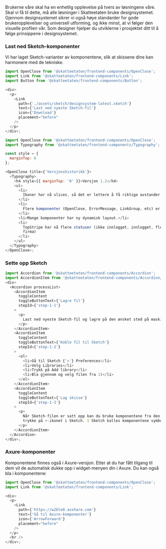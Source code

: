 Brukerne våre skal ha en enhetlig opplevelse på tvers av løsningene våre. Skal vi få til dette, må alle løsninger i Skatteetaten bruke designsystemet. Gjennom designsystemet sikrer vi også høye standarder for gode brukeropplevelser og universell utforming, og ikke minst, at vi følger den visuelle profilen vår. Som designer hjelper du utviklerne i prosjektet ditt til å følge prinsippene i designsystemet.

### Last ned Sketch-komponenter

Vi har laget Sketch-varianter av komponentene, slik at skissene dine kan harmonere med de tekniske.

```js noeditor
import OpenClose from '@skatteetaten/frontend-components/OpenClose';
import Link from '@skatteetaten/frontend-components/Link';
import Button from '@skatteetaten/frontend-components/Button';

<div>
  <p>
    <Link
      path={'./assets/sketch/designsystem-latest.sketch'}
      text={'Last ned nyeste Sketch-fil'}
      icon={'Download'}
      placement="before"
    />
  </p>
</div>;
```

```js noeditor
import OpenClose from '@skatteetaten/frontend-components/OpenClose';
import Typography from '@skatteetaten/frontend-components/Typography';

const style = {
  marginTop: 0
};

<OpenClose title={'Versjonshistorikk'}>
  <Typography>
    <h4 style={{ marginTop: '0' }}>Versjon 1.2</h4>
    <ul>
      <li>
        Ikoner har nå slices, så det er lettere å få riktige avstander i Zeplin.
      </li>
      <li>
        Flere komponenter (OpenClose, ErrorMessage, LinkGroup, etc) er lagt til.
      </li>
      <li>Mange komponenter har ny dynamisk layout.</li>
      <li>
        TopStripe har nå flere statuser (ikke innlogget, innlogget, flerbruker,
        firma)
      </li>
    </ul>
  </Typography>
</OpenClose>;
```

### Sette opp Sketch

```js noeditor
import Accordion from '@skatteetaten/frontend-components/Accordion';
import AccordionItem from '@skatteetaten/frontend-components/Accordion/AccordionItem';
<div>
  <Accordion processList>
    <AccordionItem
      toggleContent
      toggleButtonText={'Lagre fil'}
      stepId={'step-1-1'}
    >
      <p>
        Last ned nyeste Sketch-fil og lagre på den ønsket sted på maskinen din.
      </p>
    </AccordionItem>
    <AccordionItem
      toggleContent
      toggleButtonText={'Koble fil til Sketch'}
      stepId={'step-1-2'}
    >
      <ol>
        <li>Gå til Sketch {'>'} Preferences</li>
        <li>Velg Libraries</li>
        <li>Trykk på Add library</li>
        <li>Bla gjennom og velg filen fra 1)</li>
      </ol>
    </AccordionItem>
    <AccordionItem
      toggleContent
      toggleButtonText={'Lag skisse'}
      stepId={'step-1-3'}
    >
      <p>
        Når Sketch-filen er satt opp kan du bruke komponentene fra den ved å
        trykke på +-ikonet i Sketch. I Sketch kalles komponentene symboler.
      </p>
    </AccordionItem>
  </Accordion>
</div>;
```

### Axure-komponenter

Komponentene finnes også i Axure-versjon. Etter at du har fått tilgang til dem vil de automatisk dukke opp i widget-menyen din i Axure. Du kan også bla i komponentene:

```js noeditor
import OpenClose from '@skatteetaten/frontend-components/OpenClose';
import Link from '@skatteetaten/frontend-components/Link';

<div>
  <p>
    <Link
      path={'https://w2ble0.axshare.com'}
      text={'Gå til Axure-komponenter'}
      icon={'ArrowForward'}
      placement="before"
    />
  </p>
  <br />
</div>;
```
